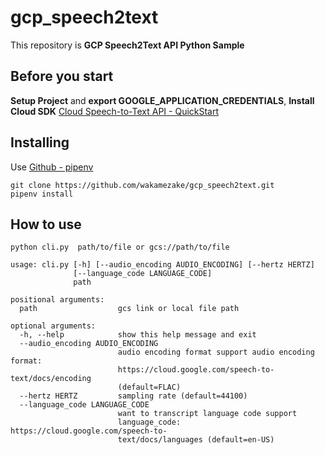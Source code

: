 # gcp_speech2text
This repository is **GCP Speech2Text API Python Sample**

## Before you start

**Setup Project** and **export GOOGLE_APPLICATION_CREDENTIALS**, **Install Cloud SDK**
[Cloud Speech-to-Text API - QuickStart](https://cloud.google.com/speech-to-text/docs/quickstart-client-libraries)

## Installing

Use [Github - pipenv](https://github.com/pypa/pipenv)

```
git clone https://github.com/wakamezake/gcp_speech2text.git
pipenv install
```

## How to use

```
python cli.py  path/to/file or gcs://path/to/file
```

```
usage: cli.py [-h] [--audio_encoding AUDIO_ENCODING] [--hertz HERTZ]
              [--language_code LANGUAGE_CODE]
              path

positional arguments:
  path                  gcs link or local file path

optional arguments:
  -h, --help            show this help message and exit
  --audio_encoding AUDIO_ENCODING
                        audio encoding format support audio encoding format:
                        https://cloud.google.com/speech-to-text/docs/encoding
                        (default=FLAC)
  --hertz HERTZ         sampling rate (default=44100)
  --language_code LANGUAGE_CODE
                        want to transcript language code support
                        language_code: https://cloud.google.com/speech-to-
                        text/docs/languages (default=en-US)
```